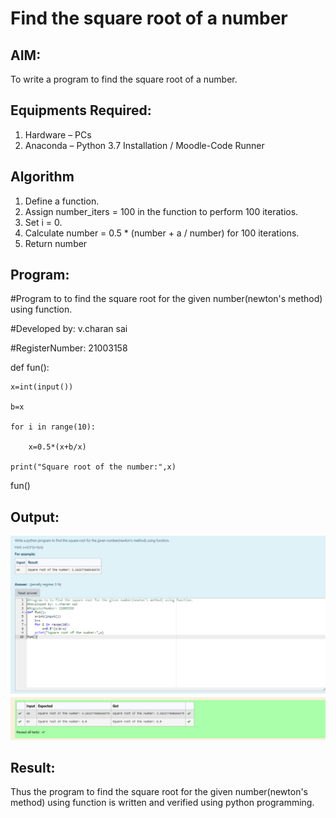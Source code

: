 # Find the square root of a number

## AIM:
To write a program to find the square root of a number.

## Equipments Required:
1. Hardware – PCs
2. Anaconda – Python 3.7 Installation / Moodle-Code Runner

## Algorithm
1. Define a function.
2. Assign number_iters = 100 in the function to perform 100 iteratios.
3. Set i = 0.
4. Calculate  number = 0.5 * (number + a / number) for 100 iterations.
5. Return number

## Program:
#Program to to find the square root for the given number(newton's method) using function.

#Developed by: v.charan sai

#RegisterNumber: 21003158

def fun():

    x=int(input())

    b=x

    for i in range(10):

        x=0.5*(x+b/x)

    print("Square root of the number:",x)

fun()

## Output:
![output](https://github.com/charansai0/Square-root-of-a-number/blob/main/Screenshot%20(152).png?raw=true)

## Result:
Thus the program to find the square root for the given number(newton's method) using function is written and verified using python programming.
